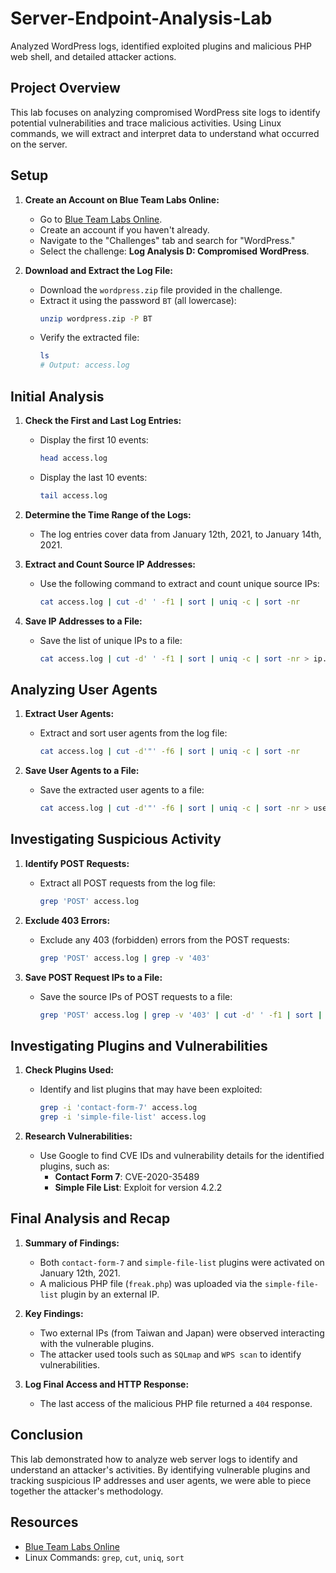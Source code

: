 # Server-Endpoint-Analysis-Lab
Analyzed WordPress logs, identified exploited plugins and malicious PHP web shell, and detailed attacker actions.

## Project Overview

This lab focuses on analyzing compromised WordPress site logs to identify potential vulnerabilities and trace malicious activities. Using Linux commands, we will extract and interpret data to understand what occurred on the server.

## Setup

1. **Create an Account on Blue Team Labs Online:**
   - Go to [Blue Team Labs Online](https://blueteamlabs.online).
   - Create an account if you haven't already.
   - Navigate to the "Challenges" tab and search for "WordPress."
   - Select the challenge: **Log Analysis D: Compromised WordPress**.

2. **Download and Extract the Log File:**
   - Download the `wordpress.zip` file provided in the challenge.
   - Extract it using the password `BT` (all lowercase):
     ```bash
     unzip wordpress.zip -P BT
     ```
   - Verify the extracted file:
     ```bash
     ls
     # Output: access.log
     ```

## Initial Analysis

1. **Check the First and Last Log Entries:**
   - Display the first 10 events:
     ```bash
     head access.log
     ```
   - Display the last 10 events:
     ```bash
     tail access.log
     ```

2. **Determine the Time Range of the Logs:**
   - The log entries cover data from January 12th, 2021, to January 14th, 2021.

3. **Extract and Count Source IP Addresses:**
   - Use the following command to extract and count unique source IPs:
     ```bash
     cat access.log | cut -d' ' -f1 | sort | uniq -c | sort -nr
     ```

4. **Save IP Addresses to a File:**
   - Save the list of unique IPs to a file:
     ```bash
     cat access.log | cut -d' ' -f1 | sort | uniq -c | sort -nr > ip.txt
     ```

## Analyzing User Agents

1. **Extract User Agents:**
   - Extract and sort user agents from the log file:
     ```bash
     cat access.log | cut -d'"' -f6 | sort | uniq -c | sort -nr
     ```

2. **Save User Agents to a File:**
   - Save the extracted user agents to a file:
     ```bash
     cat access.log | cut -d'"' -f6 | sort | uniq -c | sort -nr > user_agents.txt
     ```

## Investigating Suspicious Activity

1. **Identify POST Requests:**
   - Extract all POST requests from the log file:
     ```bash
     grep 'POST' access.log
     ```

2. **Exclude 403 Errors:**
   - Exclude any 403 (forbidden) errors from the POST requests:
     ```bash
     grep 'POST' access.log | grep -v '403'
     ```

3. **Save POST Request IPs to a File:**
   - Save the source IPs of POST requests to a file:
     ```bash
     grep 'POST' access.log | grep -v '403' | cut -d' ' -f1 | sort | uniq -c | sort -nr > post_ips.txt
     ```

## Investigating Plugins and Vulnerabilities

1. **Check Plugins Used:**
   - Identify and list plugins that may have been exploited:
     ```bash
     grep -i 'contact-form-7' access.log
     grep -i 'simple-file-list' access.log
     ```

2. **Research Vulnerabilities:**
   - Use Google to find CVE IDs and vulnerability details for the identified plugins, such as:
     - **Contact Form 7**: CVE-2020-35489
     - **Simple File List**: Exploit for version 4.2.2

## Final Analysis and Recap

1. **Summary of Findings:**
   - Both `contact-form-7` and `simple-file-list` plugins were activated on January 12th, 2021.
   - A malicious PHP file (`freak.php`) was uploaded via the `simple-file-list` plugin by an external IP.

2. **Key Findings:**
   - Two external IPs (from Taiwan and Japan) were observed interacting with the vulnerable plugins.
   - The attacker used tools such as `SQLmap` and `WPS scan` to identify vulnerabilities.

3. **Log Final Access and HTTP Response:**
   - The last access of the malicious PHP file returned a `404` response.

## Conclusion

This lab demonstrated how to analyze web server logs to identify and understand an attacker's activities. By identifying vulnerable plugins and tracking suspicious IP addresses and user agents, we were able to piece together the attacker's methodology.

## Resources

- [Blue Team Labs Online](https://blueteamlabs.online)
- Linux Commands: `grep`, `cut`, `uniq`, `sort`
